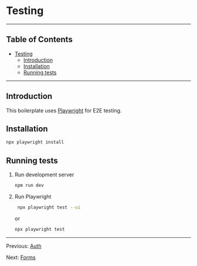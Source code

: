 # Testing

---

## Table of Contents <!-- omit in toc -->

- [Testing](#testing)
  - [Introduction](#introduction)
  - [Installation](#installation)
  - [Running tests](#running-tests)

---

## Introduction

This boilerplate uses [Playwright](https://playwright.dev/) for E2E testing.

## Installation

```bash
npx playwright install
```

## Running tests

1. Run development server

   ```bash
   npm run dev
   ```

1. Run Playwright

   ```bash
    npx playwright test --ui
   ```

   or

   ```bash
   npx playwright test
   ```

---

Previous: [Auth](auth.md)

Next: [Forms](forms.md)
